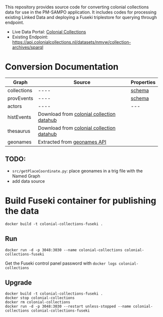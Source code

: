This repository provides source code for converting colonial collections data for use in the PM-SAMPO application. It includes codes for processing existing Linked Data and deploying a Fuseki triplestore for querying through endpoint.

- Live Data Portal: [Colonial Collections](https://data.colonialcollections.nl/)
- Existing Endpoint: https://api.colonialcollections.nl/datasets/nmvw/collection-archives/sparql


# Conversion Documentation

|Graph | Source| Properties
|----- | ----| ---|
|collections| ----| [schema](schema/collections.md)|
|provEvents| ----| [schema](schema/provEvents.md) |
|actors| ----| ---|
|histEvents| Download from [colonial collection datahub](https://data.colonialcollections.nl/nmvw/collection-archives)| |
|thesaurus| Download from [colonial collection datahub](https://data.colonialcollections.nl/nmvw/collection-archives)| |
|geonames| Extracted from [geonames API](http://secure.geonames.org)| |


## TODO:
- `src/getPlaceCoordinate.py`: place geonames in a trig file with the Named Graph
- add data source


# Build Fuseki container for publishing the data

`docker build -t colonial-collections-fuseki .`

## Run

`docker run -d -p 3048:3030 --name colonial-collections colonial-collections-fuseki`

Get the Fuseki control panel password with `docker logs colonial-collections`

## Upgrade

```
docker build -t colonial-collections-fuseki .
docker stop colonial-collections
docker rm colonial-collections
docker run -d -p 3048:3030 --restart unless-stopped --name colonial-collections colonial-collections-fuseki
```

